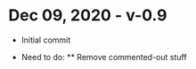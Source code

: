 
Dec 09, 2020 - v-0.9
====================

* Initial commit

* Need to do:
** Remove commented-out stuff